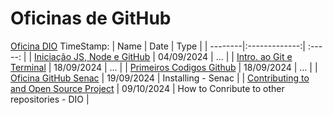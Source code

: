 # Oficinas de GitHub
[Oficina DIO]() TimeStamp: 
| Name    | Date          | Type     | 
| --------|:-------------:| :-----:  | 
| [Iniciação JS, Node e GitHub](https://github.com/luanvfm/Code-Notebook/blob/main/Coding_1/Javascript_Classes/Inicia%C3%A7%C3%A3o%20JS%20NODE%20E%20GIT.md)    | 04/09/2024    | ... |
| [Intro. ao Git e Terminal](https://github.com/luanvfm/Code-Notebook/blob/main/Coding_1/Javascript_Classes/Introducao%20ao%20Git%20e%20Terminal.md)    | 18/09/2024    | ... |
| [Primeiros Codigos Github](https://github.com/luanvfm/Code-Notebook/blob/main/Coding_1/Javascript_Classes/Primeiros%20Codigos%20Github.md)    | 18/09/2024    | ... |
| [Oficina GitHub Senac](https://github.com/luanvfm/Code-Notebook/blob/main/Coding_1/Extras/Oficina%20GItHub.md) | 19/09/2024     | Installing - Senac     |
| [Contributing to and Open Source Project](https://github.com/luanvfm/Code-Notebook/blob/main/Coding_1/Extras/Oficina%20GItHub.md)   | 09/10/2024     | How to Conribute to other repositories - DIO     |
